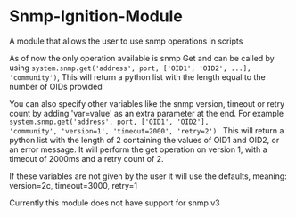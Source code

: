 # Snmp-Ignition-Module
A module that allows the user to use snmp operations in scripts

As of now the only operation available is snmp Get and can be called by using <code>system.snmp.get('address', port, ['OID1', 'OID2', ...], 'community')</code>, This will return a python list with the length equal to the number of OIDs provided

You can also specify other variables like the snmp version, timeout or retry count by adding 'var=value' as an extra parameter at the end.
For example <code> system.snmp.get('address', port, ['OID1', 'OID2'], 'community', 'version=1', 'timeout=2000', 'retry=2') </code>
This will return a python list with the length of 2 containing the values of OID1 and OID2, or an error message.
It will perform the get operation on version 1, with a timeout of 2000ms and a retry count of 2.

If these variables are not given by the user it will use the defaults, meaning: version=2c, timeout=3000, retry=1

Currently this module does not have support for snmp v3


